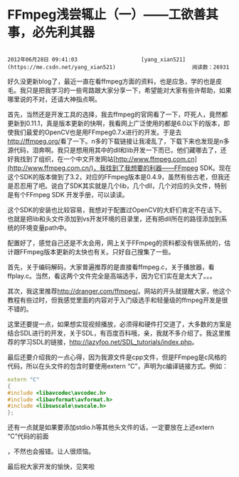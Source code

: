 # FFmpeg浅尝辄止（一）——工欲善其事，必先利其器

 																				2012年06月28日 09:41:03 					[yang_xian521](https://me.csdn.net/yang_xian521) 						阅读数：26931 										

 									

好久没更新blog了，最近一直在看ffmpeg方面的资料，也是应急，学的也是皮毛。我只是把我学习的一些弯路跟大家分享一下，希望能对大家有些许帮助，如果哪里说的不对，还请大神指点啊。

首先，当然还是开发工具的选择，我去ffmpeg的官网看了一下，吓死人，竟然都更新到0.11.1，真是版本更新的快啊，我看网上广泛使用的都是6.0以下的版本，即使我们最爱的OpenCV也是用FFmpeg0.7.x进行的开发。于是去<http://ffmpeg.org/>看了一下。n多的下载链接让我凌乱了，下载下来也发现是n多源代码，泪奔啊。我只是想用用其中的dll和lib开发一下而已，他们藏哪去了，还好我找到了组织，在一个中文开发网站[http://www.ffmpeg.com.cn](http://www.ffmpeg.com.cn/)，我找到了我想要的利器——FFmpeg  SDK。现在这个SDK的版本做到了3.2，对应的FFmpeg版本是0.4.9，虽然有些古老，但我还是忍忍用了吧。说白了SDK其实就是几个lib，几个dll，几个对应的头文件，特别是有个FFmpeg SDK 开发手册，可以读读。

这个SDK的安装也比较容易，我想对于配置过OpenCV的大虾们肯定不在话下。也就是把lib和头文件添加到vs开发环境的目录里，还有把dll所在的路径添加到系统的环境变量path中。

配置好了，感觉自己还是不太会用，网上关于FFmpeg的资料都没有很系统的，估计跟FFmpeg版本更新的太快也有关。只好自己搜集了一些。

首先，关于编码解码，大家普遍推荐的是直接看ffmpeg.c，关于播放器，看ffplay.c。当然，看这两个文件完全是高端选手，因为它们实在是太大了。。。

其次，我这里推荐<http://dranger.com/ffmpeg/>。网站的开头就提醒大家，他这个教程有些过时，但我感觉里面的内容对于入门级选手和轻量级的ffmpeg开发是很不错的。

这里还要提一点，如果想实现视频播放，必须得和硬件打交道了，大多数的方案是结合SDL进行的开发，关于SDL，有百度百科哦，亲，我就不多介绍了。我这里推荐的学习SDL的链接，<http://lazyfoo.net/SDL_tutorials/index.php>。

最后还要介绍我的一点心得，因为我源文件是cpp文件，但是FFmpeg是c风格的代码，所以在头文件的包含时要使用extern “C”，声明为c编译链接方式。例如：



```cpp
extern "C"
{
#include <libavcodec\avcodec.h>
#include <libavformat\avformat.h>
#include <libswscale\swscale.h>
};
```

还有一点就是如果要添加stdio.h等其他头文件的话，一定要放在上述extern “C”代码的前面

，不然也会报错。让人很烦恼。 

最后祝大家开发的愉快，见笑啦